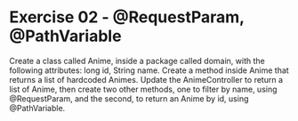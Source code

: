 # Exercise 02 - @RequestParam, @PathVariable
Create a class called Anime, inside a package called domain, with the following attributes: long id, String name. Create a method inside Anime that returns a list of hardcoded Animes.
Update the AnimeController to return a list of Anime, then create two other methods,
one to filter by name, using @RequestParam, and the second, to return an Anime by id, using @PathVariable.
